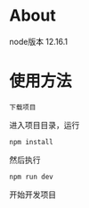 # About
node版本  12.16.1

# 使用方法
```
下载项目
```
进入项目目录，运行
```
npm install
```
然后执行
```
npm run dev
```
开始开发项目